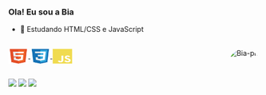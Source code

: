 ### Ola! Eu sou a Bia

- 🌱 Estudando HTML/CSS e JavaScript



<div>
  <a href="https://github.com/bianca-de-oliveira">  
  <div style="display: inline_block"><br>  
  <img align="center" alt="Bia-HTML" height="30" width="40" src="https://raw.githubusercontent.com/devicons/devicon/master/icons/html5/html5-original.svg">
  <img align="center" alt="Bia-CSS" height="30" width="40" src="https://raw.githubusercontent.com/devicons/devicon/master/icons/css3/css3-original.svg">
  <img align="center" alt="Bia-Js" height="30" width="40" src="https://raw.githubusercontent.com/devicons/devicon/master/icons/javascript/javascript-plain.svg">
  <img align="right" alt="Bia-pic" height="150" style="border-radius:50px;" src="https://cdn.discordapp.com/attachments/1068677074258239611/1097735414560870450/download20230402002355.png">
</div>
  
  ##
 
<div>   
  <a href="https://www.instagram.com/bia.rawr/" target="_blank"><img src="https://img.shields.io/badge/-Instagram-%23E4405F?style=for-the-badge&logo=instagram&logoColor=white" target="_blank"></a>
 	<a href = "mailto:nite.png@gmail.com"><img src="https://img.shields.io/badge/-Gmail-%23333?style=for-the-badge&logo=gmail&logoColor=white" target="_blank"></a>
  <a href="https://www.linkedin.com/in/bianca-oliveira-9a8b08272" target="_blank"><img src="https://img.shields.io/badge/-LinkedIn-%230077B5?style=for-the-badge&logo=linkedin&logoColor=white" target="_blank"></a>   
</div>

